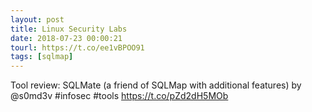 ```yaml
---
layout: post
title: Linux Security Labs
date: 2018-07-23 00:00:21
tourl: https://t.co/ee1vBPOO91
tags: [sqlmap]
---
```

Tool review: SQLMate (a friend of SQLMap with additional features) by @s0md3v #infosec #tools https://t.co/pZd2dH5MOb